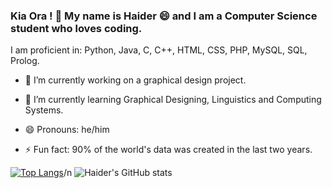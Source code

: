 ### Kia Ora ! 👋 My name is Haider 😄 and I am a Computer Science student who loves coding.

I am proficient in: Python, Java, C, C++, HTML, CSS, PHP, MySQL, SQL, Prolog.

- 🔭 I’m currently working on a graphical design project.
- 🌱 I’m currently learning Graphical Designing, Linguistics and Computing Systems.

- 😄 Pronouns: he/him
- ⚡ Fun fact: 90% of the world's data was created in the last two years.

[![Top Langs](https://github-readme-stats.vercel.app/api/top-langs/?username=msa280&layout=compact)](https://github.com/msa280/github-readme-stats)/n
![Haider's GitHub stats](https://github-readme-stats.vercel.app/api?username=msa280&theme=highcontrast&show_icons=true)

